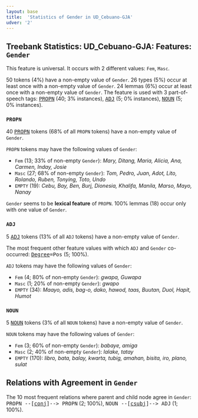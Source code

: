 ```yaml
---
layout: base
title:  'Statistics of Gender in UD_Cebuano-GJA'
udver: '2'
---
```


## Treebank Statistics: UD_Cebuano-GJA: Features: `Gender`

This feature is universal.
It occurs with 2 different values: `Fem`, `Masc`.

50 tokens (4%) have a non-empty value of `Gender`.
26 types (5%) occur at least once with a non-empty value of `Gender`.
24 lemmas (6%) occur at least once with a non-empty value of `Gender`.
The feature is used with 3 part-of-speech tags: <tt><a href="ceb_gja-pos-PROPN.html">PROPN</a></tt> (40; 3% instances), <tt><a href="ceb_gja-pos-ADJ.html">ADJ</a></tt> (5; 0% instances), <tt><a href="ceb_gja-pos-NOUN.html">NOUN</a></tt> (5; 0% instances).

### `PROPN`

40 <tt><a href="ceb_gja-pos-PROPN.html">PROPN</a></tt> tokens (68% of all `PROPN` tokens) have a non-empty value of `Gender`.

`PROPN` tokens may have the following values of `Gender`:

* `Fem` (13; 33% of non-empty `Gender`): <em>Mary, Ditang, Maria, Alicia, Ana, Carmen, Inday, Josie</em>
* `Masc` (27; 68% of non-empty `Gender`): <em>Tom, Pedro, Juan, Adot, Lito, Rolando, Ruben, Tonying, Toto, Undo</em>
* `EMPTY` (19): <em>Cebu, Bay, Ben, Burj, Dionesia, Khalifa, Manila, Marso, Mayo, Nanay</em>

`Gender` seems to be **lexical feature** of `PROPN`. 100% lemmas (18) occur only with one value of `Gender`.

### `ADJ`

5 <tt><a href="ceb_gja-pos-ADJ.html">ADJ</a></tt> tokens (13% of all `ADJ` tokens) have a non-empty value of `Gender`.

The most frequent other feature values with which `ADJ` and `Gender` co-occurred: <tt><a href="ceb_gja-feat-Degree.html">Degree</a></tt><tt>=Pos</tt> (5; 100%).

`ADJ` tokens may have the following values of `Gender`:

* `Fem` (4; 80% of non-empty `Gender`): <em>gwapa, Guwapa</em>
* `Masc` (1; 20% of non-empty `Gender`): <em>gwapo</em>
* `EMPTY` (34): <em>Maayo, adis, bag-o, dako, hawod, taas, Buutan, Duol, Hapit, Humot</em>

### `NOUN`

5 <tt><a href="ceb_gja-pos-NOUN.html">NOUN</a></tt> tokens (3% of all `NOUN` tokens) have a non-empty value of `Gender`.

`NOUN` tokens may have the following values of `Gender`:

* `Fem` (3; 60% of non-empty `Gender`): <em>babaye, amiga</em>
* `Masc` (2; 40% of non-empty `Gender`): <em>lalake, tatay</em>
* `EMPTY` (170): <em>libro, bata, balay, kwarta, tubig, amahan, bisita, iro, plano, sulat</em>

## Relations with Agreement in `Gender`

The 10 most frequent relations where parent and child node agree in `Gender`:
<tt>PROPN --[<tt><a href="ceb_gja-dep-conj.html">conj</a></tt>]--> PROPN</tt> (2; 100%),
<tt>NOUN --[<tt><a href="ceb_gja-dep-csubj.html">csubj</a></tt>]--> ADJ</tt> (1; 100%).

